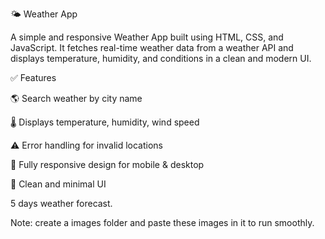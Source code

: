 🌤 Weather App

A simple and responsive Weather App built using HTML, CSS, and JavaScript. It fetches real-time weather data from a weather API and displays temperature, humidity, and conditions in a clean and modern UI.

✅ Features

🌎 Search weather by city name

🌡 Displays temperature, humidity, wind speed

⚠ Error handling for invalid locations

📱 Fully responsive design for mobile & desktop

🎨 Clean and minimal UI

5 days weather forecast.


Note:  create a images folder and paste these images in it to run smoothly.
